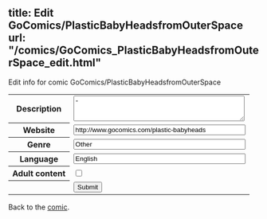 title: Edit GoComics/PlasticBabyHeadsfromOuterSpace
url: "/comics/GoComics_PlasticBabyHeadsfromOuterSpace_edit.html"
---
Edit info for comic GoComics/PlasticBabyHeadsfromOuterSpace

<form name="comic" action="http://gaepostmail.appspot.com/comic/" method="post">
<table class="comicinfo">
<tr>
<th>Description</th><td><textarea name="description" cols="40" rows="3">-</textarea></td>
</tr>
<tr>
<th>Website</th><td><input type="text" name="url" value="http://www.gocomics.com/plastic-babyheads" size="40"/></td>
</tr>
<tr>
<th>Genre</th><td><input type="text" name="genre" value="Other" size="40"/></td>
</tr>
<tr>
<th>Language</th><td><input type="text" name="language" value="English" size="40"/></td>
</tr>
<tr>
<th>Adult content</th><td><input type="checkbox" name="adult" value="adult" /></td>
</tr>
<tr>
<th></th><td>
<input type="hidden" name="comic" value="GoComics_PlasticBabyHeadsfromOuterSpace" />
<input type="submit" name="submit" value="Submit" />
</td>
</tr>
</table>
</form>

Back to the [comic](GoComics_PlasticBabyHeadsfromOuterSpace.html).
